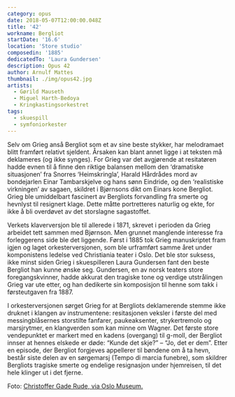 ```yaml
---
category: opus
date: 2018-05-07T12:00:00.048Z
title: '42'
workname: Bergliot
startDate: '16.6'
location: 'Store studio'
composedin: '1885'
dedicatedTo: 'Laura Gundersen'
description: Opus 42
author: Arnulf Mattes
thumbnail: ./img/opus42.jpg
artists:
  - Gørild Mauseth
  - Miguel Harth-Bedoya
  - Kringkastingsorkestret
tags:
  - skuespill
  - symfoniorkester
---
```

Selv om Grieg anså Bergliot som et av sine beste stykker, har melodramaet blitt framført relativt sjeldent. Årsaken kan blant annet ligge i at teksten må deklameres (og ikke synges). For Grieg var det avgjørende at resitatøren hadde evnen til å finne den riktige balansen mellom den ‘dramatiske situasjonen’ fra Snorres ‘Heimskringla’, Harald Hårdrådes mord av bondejarlen Einar Tambarskjelve og hans sønn Eindride, og den ‘realistiske virkningen’ av sagaen, skildret i Bjørnsons dikt om Einars kone Bergliot. Grieg ble umiddelbart fascinert av Bergliots forvandling fra smerte og hevnlyst til resignert klage. Dette måtte portretteres naturlig og ekte, for ikke å bli overdøvet av det storslagne sagastoffet.

Verkets klaverversjon ble til allerede i 1871, skrevet i perioden da Grieg arbeidet tett sammen med Bjørnson. Men grunnet manglende interesse fra forleggerens side ble det liggende. Først i 1885 tok Grieg manuskriptet fram igjen og laget orkesterversjonen, som ble urframført samme året under komponistens ledelse ved Christiania teater i Oslo. Det ble stor suksess, ikke minst siden Grieg i skuespilleren Laura Gundersen fant den beste Bergliot han kunne ønske seg. Gundersen, en av norsk teaters store foregangskvinner, hadde akkurat den tragiske tone og verdige utstrålingen Grieg var ute etter, og han dedikerte sin komposisjon til henne som takk i førsteutgaven fra 1887.

I orkesterversjonen sørget Grieg for at Bergliots deklamerende stemme ikke druknet i klangen av instrumentene: resitasjonen veksler i første del med messingblåsernes storstilte fanfarer, paukeaksenter, strykertremolo og marsjrytmer, en klangverden som kan minne om Wagner. Det første store vendepunktet er markert med en kadens (overgang) til g-moll, der Bergliot innser at hennes elskede er døde: “Kunde det skje?” – “Jo, det er dem”. Etter en episode, der Bergliot forgjeves appellerer til bøndene om å ta hevn, består siste delen av en sørgemarsj (Tempo di marcia funebre), som skildrer Bergliots tragiske smerte og endelige resignasjon under hjemreisen, til det hele klinger ut i det fjerne.

Foto: <a href="https://digitaltmuseum.no/011014339156/laura-gundersen" target="_blank">Christoffer Gade Rude, via Oslo Museum.</a>
